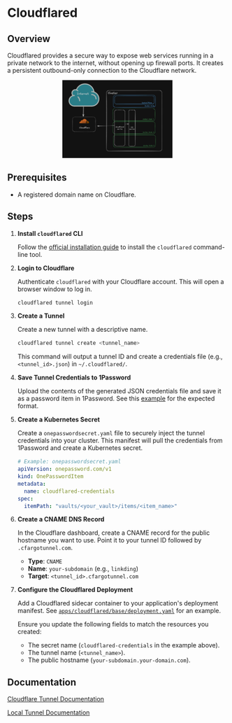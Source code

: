 # Cloudflared

## Overview

Cloudflared provides a secure way to expose web services running in a private network to the internet, without opening up firewall ports. It creates a persistent outbound-only connection to the Cloudflare network.

<div align="center">
    <img src="../../docs/assets/cloudflare-tunnel.png" width="50%">
</div>

## Prerequisites

- A registered domain name on Cloudflare.

## Steps

1.  **Install `cloudflared` CLI**

    Follow the [official installation guide](https://developers.cloudflare.com/cloudflare-one/connections/connect-apps/install-and-setup/installation/) to install the `cloudflared` command-line tool.

2.  **Login to Cloudflare**

    Authenticate `cloudflared` with your Cloudflare account. This will open a browser window to log in.
    ```bash
    cloudflared tunnel login
    ```

3.  **Create a Tunnel**

    Create a new tunnel with a descriptive name.
    ```bash
    cloudflared tunnel create <tunnel_name>
    ```
    This command will output a tunnel ID and create a credentials file (e.g., `<tunnel_id>.json`) in `~/.cloudflared/`.

4.  **Save Tunnel Credentials to 1Password**

    Upload the contents of the generated JSON credentials file and save it as a password item in 1Password. See this [example](https://start.1password.com/open/i?a=TG2G6YLPWFCLZO3XBOCX5EM57A&v=ev7crwurs2pgxravkvd2wl4gnm&i=twgplwi5cd6jurm5o7jm3wn4am&h=my.1password.com) for the expected format.

5.  **Create a Kubernetes Secret**

    Create a `onepasswordsecret.yaml` file to securely inject the tunnel credentials into your cluster. This manifest will pull the credentials from 1Password and create a Kubernetes secret.

    ```yaml
    # Example: onepasswordsecret.yaml
    apiVersion: onepassword.com/v1
    kind: OnePasswordItem
    metadata:
      name: cloudflared-credentials
    spec:
      itemPath: "vaults/<your_vault>/items/<item_name>"
    ```

6.  **Create a CNAME DNS Record**

    In the Cloudflare dashboard, create a CNAME record for the public hostname you want to use. Point it to your tunnel ID followed by `.cfargotunnel.com`.

    -   **Type**: `CNAME`
    -   **Name**: `your-subdomain` (e.g., `linkding`)
    -   **Target**: `<tunnel_id>.cfargotunnel.com`

7.  **Configure the Cloudflared Deployment**

    Add a Cloudflared sidecar container to your application's deployment manifest. See [`apps/cloudflared/base/deployment.yaml`](apps/cloudflared/base/deployment.yaml) for an example.

    Ensure you update the following fields to match the resources you created:
    -   The secret name (`cloudflared-credentials` in the example above).
    -   The tunnel name (`<tunnel_name>`).
    -   The public hostname (`your-subdomain.your-domain.com`).

## Documentation

[Cloudflare Tunnel Documentation](https://developers.cloudflare.com/cloudflare-one/networks/connectors/cloudflare-tunnel/)

[Local Tunnel Documentation](https://developers.cloudflare.com/cloudflare-one/networks/connectors/cloudflare-tunnel/do-more-with-tunnels/local-management/create-local-tunnel/)

